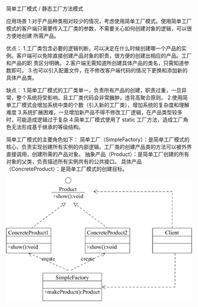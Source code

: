 简单工厂模式 / 静态工厂方法模式

应用场景
1.对于产品种类相对较少的情况，考虑使用简单工厂模式。使用简单工厂模式的客户端只需要传入工厂类的参数，不需要关心如何创建对象的逻辑，可以很方便地创建
所需产品。

优点：
1.工厂类包含必要的逻辑判断，可以决定在什么时候创建哪一个产品的实例。客户端可以免除直接创建产品对象的职责，很方便的创建出相应的产品。工厂和产品的职
责区分明确。
2.客户端无需知道所创建具体产品的类名，只需知道参数即可。
3.也可以引入配置文件，在不修改客户端代码的情况下更换和添加新的具体产品类。

缺点：
1.简单工厂模式的工厂类单一，负责所有产品的创建，职责过重，一旦异常，整个系统将受影响。且工厂类代码会非常臃肿，违背高聚合原则。
2.使用简单工厂模式会增加系统中类的个数（引入新的工厂类），增加系统的复杂度和理解难度
3.系统扩展困难，一旦增加新产品不得不修改工厂逻辑，在产品类型较多时，可能造成逻辑过于复杂
4.简单工厂模式使用了 static 工厂方法，造成工厂角色无法形成基于继承的等级结构。

简单工厂模式的主要角色如下：
简单工厂（SimpleFactory）：是简单工厂模式的核心，负责实现创建所有实例的内部逻辑。工厂类的创建产品类的方法可以被外界直接调用，创建所需的产品对象。
抽象产品（Product）：是简单工厂创建的所有对象的父类，负责描述所有实例共有的公共接口。
具体产品（ConcreteProduct）：是简单工厂模式的创建目标。

![](../image/simpleFactory.jpg)